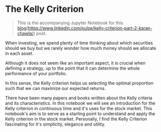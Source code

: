 # The Kelly Criterion

> This is the accompanying Jupyter Notebook for this [blog](https://blog.karanchawla.me/2020/10/21/the-kelly-criterion-part-2)(https://www.linkedin.com/pulse/kelly-criterion-part-2-karan-chawla/) post.

When investing, we spend plenty of time thinking about which securities should we buy but we rarely wonder how much money should we allocate in each asset.

Although it does not seem like an important aspect, it is crucial when defining a strategy, up to the point that it can determine the whole performance of your portfolio.

In this sense, the Kelly criterion helps us selecting the optimal proportion such that we can maximize our expected returns.

There have been many papers and books written about the Kelly criteria and its characteristics. In this notebook we will see an introduction for the Kelly criterion in continuous time and it's uses for the stock market. This notebook's aim is to serve as a starting point to understand and apply the Kelly criterion in the stock market. Personally, I find the Kelly Criterion fascinating for it's simplicity, elegance and utility.
